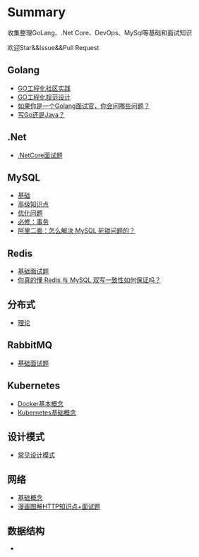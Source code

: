 # Summary

收集整理GoLang、.Net Core、DevOps、MySql等基础和面试知识

欢迎Star&&Issue&&Pull Request

## Golang
- [GO工程化社区实践](https://mp.weixin.qq.com/s/vHkrgM8lfFQ6stCWH0tnTg)  
- [GO工程化规范设计](https://mp.weixin.qq.com/s/1cy0vbiU5MZNVazvOsMf5Q)  
- [如果你是一个Golang面试官，你会问哪些问题？](https://mp.weixin.qq.com/s/vHkrgM8lfFQ6stCWH0tnTg)  
- [写Go还是Java？](https://mp.weixin.qq.com/s/Xw6QKXWqueQfiQp5c1QumQ)  


## .Net
- [.NetCore面试题](.net/.NetCore)

## MySQL
- [基础](mysql/MySQL基础.md)
- [高级知识点](mysql/MySQL高级知识点.md)
- [优化问题](mysql/MySQL优化问题.xmind)
- [必修：事务](https://xie.infoq.cn/article/f0231cd29e814cc04ba4364db)  
- [阿里二面：怎么解决 MySQL 死锁问题的？](https://xie.infoq.cn/article/41285fabb8c4ca612d150b415)  


## Redis
- [基础面试题](redis/Redis.md)
- [你真的懂 Redis 与 MySQL 双写一致性如何保证吗？](https://xie.infoq.cn/article/0053b76bedbd7dd40137beecb)  


## 分布式
- [理论](distributed/分布式理论.md)

## RabbitMQ
- [基础面试题](rabbitmq/RabbitMQ.md)

## Kubernetes
- [Docker基本概念](https://www.yuque.com/leifengyang/oncloud/mbvigg)  
- [Kubernetes基础概念](https://www.yuque.com/leifengyang/oncloud/ghnb83)  

## 设计模式
- [常见设计模式](designmode/设计模式.md)

## 网络
- [基础概念](network/网络.md)
- [漫画图解HTTP知识点+面试题](https://mp.weixin.qq.com/s/wNRoDoW_VEqiq8JelePj2g)  

## 数据结构
- 







